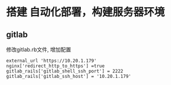 # 搭建 自动化部署，构建服务器环境

## gitlab
修改gitlab.rb文件, 增加配置
```text
external_url 'https://10.20.1.179'
nginx['redirect_http_to_https'] =true
gitlab_rails['gitlab_shell_ssh_port'] = 2222
gitlab_rails['gitlab_ssh_host'] = '10.20.1.179'
```







































